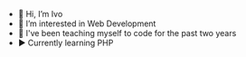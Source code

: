 - 👋 Hi, I’m Ivo
- 👀 I’m interested in Web Development
- 🌱 I've been teaching myself to code for the past two years
- ▶ Currently learning PHP


<!---
ivcp/ivcp is a ✨ special ✨ repository because its `README.md` (this file) appears on your GitHub profile.
You can click the Preview link to take a look at your changes.
--->

